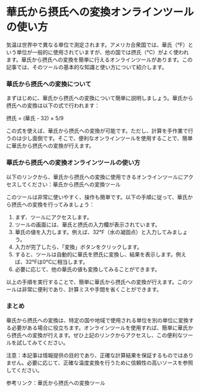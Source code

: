 華氏から摂氏への変換オンラインツールの使い方
======================

気温は世界中で異なる単位で測定されます。アメリカ合衆国では、華氏（°F）という単位が一般的に使用されていますが、他の国では摂氏（°C）がよく使われます。華氏から摂氏への変換を簡単に行えるオンラインツールがあります。この記事では、そのツールの基本的な知識と使い方について紹介します。

### 華氏から摂氏への変換について

まずはじめに、華氏から摂氏への変換について簡単に説明しましょう。華氏から摂氏への変換は以下の式で行われます：

摂氏 = (華氏 - 32) × 5/9

この式を使えば、華氏から摂氏への変換が可能です。ただし、計算を手作業で行うのは少し面倒です。そこで、便利なオンラインツールを使用することで、簡単に華氏から摂氏への変換が行えます。

### 華氏から摂氏への変換オンラインツールの使い方

以下のリンクから、華氏から摂氏への変換に使用できるオンラインツールにアクセスしてください：華氏から摂氏への変換ツール

このツールは非常に使いやすく、操作も簡単です。以下の手順に従って、華氏から摂氏への変換を行ってみましょう：

1. まず、ツールにアクセスします。
2. ツールの画面には、華氏と摂氏の入力欄が表示されています。
3. 華氏の値を入力します。例えば、32°F（水の凝固点）と入力してみましょう。
4. 入力が完了したら、「変換」ボタンをクリックします。
5. すると、ツールは自動的に華氏を摂氏に変換し、結果を表示します。例えば、32°Fは0°Cに相当します。
6. 必要に応じて、他の華氏の値も変換してみることができます。

以上の手順を実行することで、簡単に華氏から摂氏への変換が行えます。このツールは非常に便利であり、計算ミスや手間を省くことができます。

### まとめ

華氏から摂氏への変換は、特定の国や地域で使用される単位を別の単位に変換する必要がある場合に役立ちます。オンラインツールを使用すれば、簡単に華氏から摂氏への変換が行えます。ぜひ上記のリンクからアクセスし、この便利なツールを試してみてください。

注意：本記事は情報提供の目的であり、正確な計算結果を保証するものではありません。必要に応じて、正確な温度変換を行うために信頼性の高いソースを参照してください。

参考リンク：華氏から摂氏への変換ツール